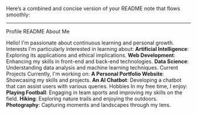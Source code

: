 Here’s a combined and concise version of your README note that flows smoothly:

---
Profile README
About Me

Hello! I'm passionate about continuous learning and personal growth.
Interests
I'm particularly interested in learning about:
**Artificial Intelligence**: Exploring its applications and ethical implications.
**Web Development**: Enhancing my skills in front-end and back-end technologies.
**Data Science**: Understanding data analysis and machine learning techniques.
Current Projects
Currently, I'm working on:
**A Personal Portfolio Website**: Showcasing my skills and projects.
**An AI Chatbot**: Developing a chatbot that can assist users with various queries.
Hobbies
In my free time, I enjoy:
**Playing Football**: Engaging in team sports and improving my skills on the field.
**Hiking**: Exploring nature trails and enjoying the outdoors.
**Photography**: Capturing moments and landscapes through my lens.
